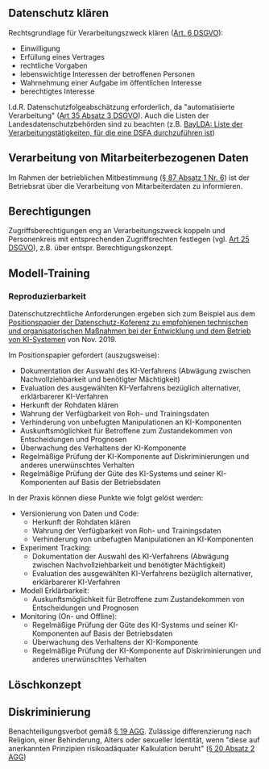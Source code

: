 ##

## Datenschutz klären

Rechtsgrundlage für Verarbeitungszweck klären ([Art. 6 DSGVO](https://dsgvo-gesetz.de/art-6-dsgvo/)):  
* Einwilligung
* Erfüllung eines Vertrages
* rechtliche Vorgaben
* lebenswichtige Interessen der betroffenen Personen
* Wahrnehmung einer Aufgabe im öffentlichen Interesse
* berechtigtes Interesse

I.d.R. Datenschutzfolgeabschätzung erforderlich, da "automatisierte Verarbeitung" \([Art 35 Absatz 3 DSGVO](https://dsgvo-gesetz.de/art-35-dsgvo/)\). Auch die Listen der Landesdatenschutzbehörden sind zu beachten (z.B. [BayLDA: Liste der Verarbeitungstätigkeiten, für die eine DSFA durchzuführen ist](https://www.lda.bayern.de/media/dsfa_muss_liste_dsk_de.pdf))

## Verarbeitung von Mitarbeiterbezogenen Daten

Im Rahmen der betrieblichen Mitbestimmung ([§ 87 Absatz 1 Nr. 6](https://www.gesetze-im-internet.de/betrvg/__87.html)) ist der Betriebsrat über die Verarbeitung von Mitarbeiterdaten zu informieren.

## Berechtigungen
Zugriffsberechtigungen eng an Verarbeitungszweck koppeln und Personenkreis mit entsprechenden Zugriffsrechten festlegen (vgl. [Art 25 DSGVO](https://dsgvo-gesetz.de/art-25-dsgvo/)), z.B. über entspr. Berechtigungskonzept.

## Modell-Training

### Reproduzierbarkeit
Datenschutzrechtliche Anforderungen ergeben sich zum Beispiel aus dem [Positionspapier der Datenschutz-Koferenz zu empfohlenen technischen und
organisatorischen Maßnahmen bei der Entwicklung und dem Betrieb
von KI-Systemen](https://www.datenschutzkonferenz-online.de/media/en/20191106_positionspapier_kuenstliche_intelligenz.pdf) von Nov. 2019.

Im Positionspapier gefordert (auszugsweise):
* Dokumentation der Auswahl des KI-Verfahrens (Abwägung zwischen Nachvollziehbarkeit und benötigter Mächtigkeit)
* Evaluation des ausgewählten KI-Verfahrens bezüglich alternativer, erklärbarerer KI-Verfahren
* Herkunft der Rohdaten klären
* Wahrung der Verfügbarkeit von Roh- und Trainingsdaten
* Verhinderung von unbefugten Manipulationen an KI-Komponenten
* Auskunftsmöglichkeit für Betroffene zum Zustandekommen von Entscheidungen und Prognosen
* Überwachung des Verhaltens der KI-Komponente
* Regelmäßige Prüfung der KI-Komponente auf Diskriminierungen und anderes unerwünschtes Verhalten
* Regelmäßige Prüfung der Güte des KI-Systems und seiner KI-Komponenten auf Basis der Betriebsdaten

In der Praxis können diese Punkte wie folgt gelöst werden:

* Versionierung von Daten und Code:
    * Herkunft der Rohdaten klären
    * Wahrung der Verfügbarkeit von Roh- und Trainingsdaten
    * Verhinderung von unbefugten Manipulationen an KI-Komponenten
* Experiment Tracking:
    * Dokumentation der Auswahl des KI-Verfahrens (Abwägung zwischen Nachvollziehbarkeit und benötigter Mächtigkeit)
    * Evaluation des ausgewählten KI-Verfahrens bezüglich alternativer, erklärbarerer KI-Verfahren
* Modell Erklärbarkeit:
    * Auskunftsmöglichkeit für Betroffene zum Zustandekommen von Entscheidungen und Prognosen
* Monitoring (On- und Offline):
    * Regelmäßige Prüfung der Güte des KI-Systems und seiner KI-Komponenten auf Basis der Betriebsdaten
    * Überwachung des Verhaltens der KI-Komponente
    * Regelmäßige Prüfung der KI-Komponente auf Diskriminierungen und anderes unerwünschtes Verhalten
 
## Löschkonzept

## Diskriminierung

Benachteiligungsverbot gemäß [§ 19 AGG](https://www.gesetze-im-internet.de/agg/__19.html). Zulässige differenzierung nach Religion, einer Behinderung, Alters oder sexueller Identität, wenn "diese auf anerkannten Prinzipien risikoadäquater Kalkulation beruht" ([§ 20 Absatz 2 AGG](https://www.gesetze-im-internet.de/agg/__20.html))